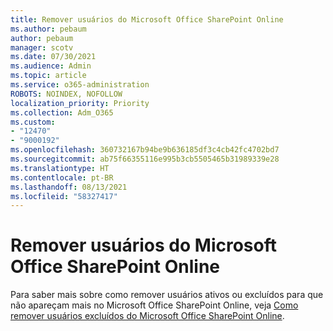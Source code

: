 ```yaml
---
title: Remover usuários do Microsoft Office SharePoint Online
ms.author: pebaum
author: pebaum
manager: scotv
ms.date: 07/30/2021
ms.audience: Admin
ms.topic: article
ms.service: o365-administration
ROBOTS: NOINDEX, NOFOLLOW
localization_priority: Priority
ms.collection: Adm_O365
ms.custom:
- "12470"
- "9000192"
ms.openlocfilehash: 360732167b94be9b636185df3c4cb42fc4702bd7
ms.sourcegitcommit: ab75f66355116e995b3cb5505465b31989339e28
ms.translationtype: HT
ms.contentlocale: pt-BR
ms.lasthandoff: 08/13/2021
ms.locfileid: "58327417"
---
```

# <a name="remove-users-from-sharepoint"></a>Remover usuários do Microsoft Office SharePoint Online

Para saber mais sobre como remover usuários ativos ou excluídos para que não apareçam mais no Microsoft Office SharePoint Online, veja [Como remover usuários excluídos do Microsoft Office SharePoint Online](https://docs.microsoft.com/sharepoint/remove-users).



